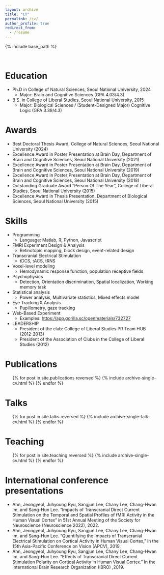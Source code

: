 ```yaml
---
layout: archive
title: "CV"
permalink: /cv/
author_profile: true
redirect_from:
  - /resume
---
```


{% include base_path %}

<br>

Education
======
* Ph.D in College of Natural Sciences, Seoul National University, 2024
  * Major: Brain and Cognitive Sciences (GPA 4.03/4.3)
* B.S. in College of Liberal Studies, Seoul National University, 2015
  * Major: Biological Sciences / (Student-Designed Major) Cognitive Logic (GPA 3.39/4.3)

Awards
======
* Best Doctoral Thesis Award, College of Natural Sciences, Seoul National University
(2024)
* Excellence Award in Poster Presentation at Brain Day, Department of Brain and Cognitive Sciences, Seoul National University (2021)
* Excellence Award in Poster Presentation at Brain Day, Department of Brain and Cognitive Sciences, Seoul National University (2019)
* Excellence Award in Poster Presentation at Brain Day, Department of Brain and Cognitive Sciences, Seoul National University (2018)
* Outstanding Graduate Award “Person Of The Year”, College of Liberal Studies, Seoul National University (2015)
* Excellence Award in Thesis Presentation, Department of Biological Sciences, Seoul National University (2015)
  
Skills
======
* Programming
  * Language: Matlab, R, Python, Javascript
* FMRI Experiment Design & Analysis
  * Retinotopic mapping, block design, event-related design
* Transcranial Electrical Stimulation
  * tDCS, tACS, tRNS
* Voxel-level modeling
  * Hemodynamic response function, population receptive fields
* Psychophysics
  * Detection, Orientation discrimination, Spatial localization, Working memory task
* Statistical analysis
  * Power analysis, Multivariate statistics, Mixed effects model
* Eye Tracking & Analysis
  * Pupillometry, gaze tracking
* Web-Based Experiment
  * Examples: https://app.gorilla.sc/openmaterials/732727
* LEADERSHIP
  * President of the club: College of Liberal Studies PR Team HUB (2012-2013)
  * President of the Association of Clubs in the College of Liberal Studies (2012)

Publications
======
  <ul>{% for post in site.publications reversed %}
    {% include archive-single-cv.html %}
  {% endfor %}</ul>
  
Talks
======
  <ul>{% for post in site.talks reversed %}
    {% include archive-single-talk-cv.html  %}
  {% endfor %}</ul>
  
Teaching
======
  <ul>{% for post in site.teaching reversed %}
    {% include archive-single-cv.html %}
  {% endfor %}</ul>
  
International conference presentations
======
* Ahn, Jeongyeol, Juhyoung Ryu, Sangjun Lee, Chany Lee, Chang-Hwan Im, and Sang-Hun Lee. “Impacts of Transcranial Direct Current Stimulation on the Temporal and Spatial Profiles of fMRI Activity in the Human Visual Cortex” in 51st Annual Meeting of the Society for Neuroscience (Neuroscience 2022), 2022.
* Ahn, Jeongyeol, Juhyoung Ryu, Sangjun Lee, Chany Lee, Chang-Hwan Im, and Sang-Hun Lee. “Quantifying the Impacts of Transcranial Electrical Stimulation on Cortical Activity in Human Visual Cortex,” in the 15th Asia-Pacific Conference on Vision (APCV), 2019.
* Ahn, Jeongyeol, Juhyoung Ryu, Sangjun Lee, Chany Lee, Chang-Hwan Im, and Sang-Hun Lee. “Effects of Transcranial Direct Current Stimulation Polarity on Cortical Activity in Human Visual Cortex.” In the International Brain Research Organization (IBRO) ,2019.
